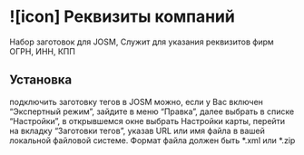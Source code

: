# ![icon] Реквизиты компаний
Набор заготовок для JOSM, Служит для указания реквизитов фирм ОГРН, ИНН, КПП
## Установка
подключить заготовку тегов в JOSM можно, если у Вас включен “Экспертный режим”, зайдите в меню “Правка”, далее выбрать в списке “Настройки”, в открывшемся окне выбрать Настройки карты, перейти на вкладку “Заготовки тегов”, указав URL или имя файла в вашей локальной файловой системе. Формат файла должен быть *.xml или *.zip
